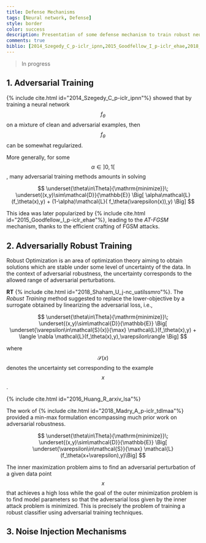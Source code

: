 ```yaml
---
title: Defense Mechanisms
tags: [Neural network, Defense]
style: border
color: success
description: Presentation of some defense mechanism to train robust neural networks
comments: true
biblio: [2014_Szegedy_C_p-iclr_ipnn,2015_Goodfellow_I_p-iclr_ehae,2018_Madry_A_p-iclr_tdlmaa,2016_Huang_R_arxiv_lsa,2018_Shaham_U_j-nc_uatilssmro]
---
```


> In progress

## 1. Adversarial Training

{% include cite.html id="2014_Szegedy_C_p-iclr_ipnn"%} showed that by training a neural network $$f_\theta$$ on a mixture of clean and adversarial examples, then $$f_\theta$$ can be somewhat regularized.

More generally, for some $$\alpha\in]0,1[$$, many adversarial training methods amounts in solving

$$
\underset{\theta\in\Theta}{\mathrm{minimize}}\; \underset{(x,y)\sim\mathcal{D}}{\mathbb{E}} \Big[ \alpha\mathcal{L}(f_\theta(x),y) + (1-\alpha)\mathcal{L}( f_\theta(\varepsilon(x)),y) \Big]
$$

This idea was later popularized by {% include cite.html id="2015_Goodfellow_I_p-iclr_ehae"%}, leading to the *AT-FGSM* mechanism, thanks to the efficient crafting of FGSM attacks.


## 2. Adversarially Robust Training

Robust Optimization is an area of optimization theory aiming to obtain solutions which are stable under some level of uncertainty of the data. In the context of adversarial robustness, the uncertainty corresponds to the allowed range of adversarial perturbations.

**RT** {% include cite.html id="2018_Shaham_U_j-nc_uatilssmro"%}. The *Robust Training* method suggested to replace the lower-objective by a surrogate obtained by linearizing the adversarial loss, i.e.,

$$
\underset{\theta\in\Theta}{\mathrm{minimize}}\; \underset{(x,y)\sim\mathcal{D}}{\mathbb{E}} \Big[ \underset{\varepsilon\in\mathcal{S}(x)}{\max} \mathcal{L}(f_\theta(x),y) + \langle \nabla \mathcal{L}(f_\theta(x),y),\varepsilon\rangle \Big]
$$

where $$\mathcal{S}(x)$$ denotes the uncertainty set corresponding to the example $$x$$.



{% include cite.html id="2016_Huang_R_arxiv_lsa"%}

The work of {% include cite.html id="2018_Madry_A_p-iclr_tdlmaa"%} provided a min-max formulation encompassing much prior work on adversarial robustness. 

$$
\underset{\theta\in\Theta}{\mathrm{minimize}}\; \underset{(x,y)\sim\mathcal{D}}{\mathbb{E}} \Big[ \underset{\varepsilon\in\mathcal{S}}{\max} \mathcal{L}(f_\theta(x+\varepsilon),y)\Big]
$$

The inner maximization problem aims to find an adversarial perturbation of a given data point $$x$$ that achieves a high loss while the goal of the outer minimization problem is to find model parameters so that the adversarial loss given by the inner attack problem is minimized. This is precisely the problem of training a robust classifier using adversarial training techniques.





## 3. Noise Injection Mechanisms




